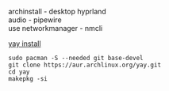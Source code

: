 archinstall - desktop hyprland<br>
audio - pipewire<br>
use networkmanager - nmcli<br>

[yay install](https://github.com/Jguer/yay?tab=readme-ov-file#installation)
```
sudo pacman -S --needed git base-devel
git clone https://aur.archlinux.org/yay.git
cd yay
makepkg -si
```
